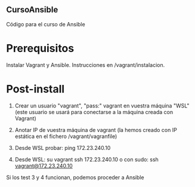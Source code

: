 ## CursoAnsible
Código para el curso de Ansible

# Prerequisitos

Instalar Vagrant y Ansible. Instrucciones en /vagrant/instalacion.

# Post-install
1. Crear un usuario "vagrant", "pass:" vagrant en vuestra máquina "WSL" (este usuario se usará para conectarse a la máquina creada con Vagrant)

2. Anotar IP de vuestra máquina de vagrant (la hemos creado con IP estática en el fichero /vagrant/vagranfile)

3. Desde WSL probar: 
    ping 172.23.240.10 

4. Desde WSL:
    su vagrant
    ssh 172.23.240.10
    o con sudo: ssh vagrant@172.23.240.10

Si los test 3 y 4 funcionan, podemos proceder a Ansible